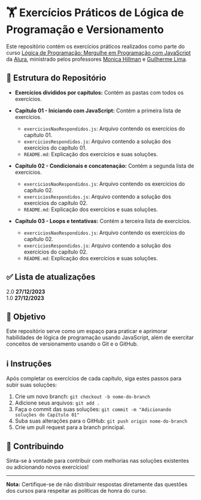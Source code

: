 # 🏋️ Exercícios Práticos de Lógica de Programação e Versionamento

Este repositório contém os exercícios práticos realizados como parte do curso [Lógica de Programação: Mergulhe em Programação com JavaScript](https://cursos.alura.com.br/course/logica-programacao-mergulhe-programacao-javascript) da [Alura](https://www.alura.com.br/), ministrado pelos professores [Monica Hillman](https://github.com/MonicaHillman) e [Guilherme Lima](https://github.com/guilhermeonrails).

## 📂 Estrutura do Repositório

- **Exercícios divididos por capítulos:** Contém as pastas com todos os exercícios.

- **Capítulo 01 - Iniciando com JavaScript:** Contém a primeira lista de exercícios.
    - `exerciciosNaoRespondidos.js`: Arquivo contendo os exercícios do capítulo 01.
    - `exerciciosRespondidos.js`: Arquivo contendo a solução dos exercícios do capítulo 01.
    - `README.md`: Explicação dos exercícios e suas soluções.

- **Capítulo 02 - Condicionais e concatenação:** Contém a segunda lista de exercícios.
    - `exerciciosNaoRespondidos.js`: Arquivo contendo os exercícios do capítulo 02.
    - `exerciciosRespondidos.js`: Arquivo contendo a solução dos exercícios do capítulo 02.
    - `README.md`: Explicação dos exercícios e suas soluções.

- **Capítulo 03 - Loops e tentativas:** Contém a terceira lista de exercícios.
    - `exerciciosNaoRespondidos.js`: Arquivo contendo os exercícios do capítulo 02.
    - `exerciciosRespondidos.js`: Arquivo contendo a solução dos exercícios do capítulo 02.
    - `README.md`: Explicação dos exercícios e suas soluções.

## ✅ Lista de atualizações
2.0 **27/12/2023**  
1.0 **27/12/2023**

## 🚀 Objetivo
Este repositório serve como um espaço para praticar e aprimorar habilidades de lógica de programação usando JavaScript, além de exercitar conceitos de versionamento usando o Git e o GitHub.

## ℹ️ Instruções
Após completar os exercícios de cada capítulo, siga estes passos para subir suas soluções:
1. Crie um novo branch: `git checkout -b nome-do-branch`
2. Adicione seus arquivos: `git add .`
3. Faça o commit das suas soluções: `git commit -m "Adicionando soluções do Capítulo 01"`
4. Suba suas alterações para o GitHub: `git push origin nome-do-branch`
5. Crie um pull request para a branch principal.

## 📝 Contribuindo
Sinta-se à vontade para contribuir com melhorias nas soluções existentes ou adicionando novos exercícios!

---

**Nota:** Certifique-se de não distribuir respostas diretamente das questões dos cursos para respeitar as políticas de honra do curso.
